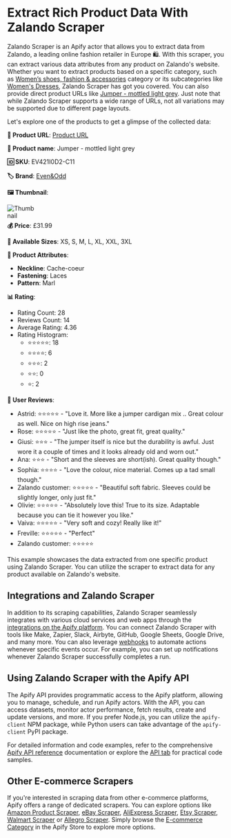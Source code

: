 # Extract Rich Product Data With Zalando Scraper
Zalando Scraper is an Apify actor that allows you to extract data from Zalando, a leading online fashion retailer in Europe 🛍️. With this scraper, you can extract various data attributes from any product on Zalando's website. Whether you want to extract products based on a specific category, such as [Women’s shoes, fashion & accessories](https://www.zalando.co.uk/women/) category or its subcategories like [Women's Dresses](https://www.zalando.co.uk/womens-clothing-dresses/), Zalando Scraper has got you covered. You can also provide direct product URLs like [Jumper - mottled light grey](https://www.zalando.co.uk/evenandodd-wrap-cardigan-cardigan-mottled-light-grey-ev421i0d2-c11.html). Just note that while Zalando Scraper supports a wide range of URLs, not all variations may be supported due to different page layouts.

Let's explore one of the products to get a glimpse of the collected data:

**🔗 Product URL**: [Product URL](https://www.zalando.co.uk/evenandodd-wrap-cardigan-cardigan-mottled-light-grey-ev421i0d2-c11.html)

**👚 Product name**: Jumper - mottled light grey

**🆔 SKU**: EV421I0D2-C11

**🏷️ Brand**: [Even&Odd](https://www.zalando.co.uk/even-odd/)

**🖼️ Thumbnail**:

<img src="https://img01.ztat.net/article/spp-media-p1/bf87feefa11e3580a023866b3d6584cb/a371932409b84fd0b1d2add290c5264b.jpg?imwidth=156&filter=packshot" alt="Thumbnail" style="float: left; margin-right: 100%; margin-bottom: 1%">

**💰 Price**: £31.99

**📏 Available Sizes**: XS, S, M, L, XL, XXL, 3XL

**📄 Product Attributes**:

- **Neckline**: Cache-coeur
- **Fastening**: Laces
- **Pattern**: Marl

**📊 Rating**:

- Rating Count: 28
- Reviews Count: 14
- Average Rating: 4.36
- Rating Histogram:
  - ⭐⭐⭐⭐⭐: 18
  - ⭐⭐⭐⭐: 6
  - ⭐⭐⭐: 2
  - ⭐⭐: 0
  - ⭐: 2

**👥 User Reviews**:

- Astrid: ⭐⭐⭐⭐⭐ - "Love it. More like a jumper cardigan mix .. Great colour as well. Nice on high rise jeans."
- Rose: ⭐⭐⭐⭐⭐ - "Just like the photo, great fit, great quality."
- Giusi: ⭐⭐⭐ - "The jumper itself is nice but the durability is awful. Just wore it a couple of times and it looks already old and worn out."
- Ana: ⭐⭐⭐ - "Short and the sleeves are short(ish). Great quality though."
- Sophia: ⭐⭐⭐⭐ - "Love the colour, nice material. Comes up a tad small though."
- Zalando customer: ⭐⭐⭐⭐⭐ - "Beautiful soft fabric. Sleeves could be slightly longer, only just fit."
- Olivie: ⭐⭐⭐⭐⭐ - "Absolutely love this! True to its size. Adaptable because you can tie it however you like."
- Vaiva: ⭐⭐⭐⭐⭐ - "Very soft and cozy! Really like it!"
- Freville: ⭐⭐⭐⭐⭐ - "Perfect"
- Zalando customer: ⭐⭐⭐⭐⭐

This example showcases the data extracted from one specific product using Zalando Scraper. You can utilize the scraper to extract data for any product available on Zalando's website.

## Integrations and Zalando Scraper

In addition to its scraping capabilities, Zalando Scraper seamlessly integrates with various cloud services and web apps through the <a href="https://apify.com/integrations" target="_blank">integrations on the Apify platform</a>. You can connect Zalando Scraper with tools like Make, Zapier, Slack, Airbyte, GitHub, Google Sheets, Google Drive, and many more. You can also leverage <a href="https://docs.apify.com/integrations/webhooks" target="_blank">webhooks</a> to automate actions whenever specific events occur. For example, you can set up notifications whenever Zalando Scraper successfully completes a run.

## Using Zalando Scraper with the Apify API

The Apify API provides programmatic access to the Apify platform, allowing you to manage, schedule, and run Apify actors. With the API, you can access datasets, monitor actor performance, fetch results, create and update versions, and more. If you prefer Node.js, you can utilize the `apify-client` NPM package, while Python users can take advantage of the `apify-client` PyPI package.

For detailed information and code examples, refer to the comprehensive <a href="https://docs.apify.com/api/v2" target="_blank">Apify API reference</a> documentation or explore the <a href="https://apify.com/lhotanok/zalando-scraper/api" target="_blank">API tab</a> for practical code samples.

## Other E-commerce Scrapers

If you're interested in scraping data from other e-commerce platforms, Apify offers a range of dedicated scrapers. You can explore options like [Amazon Product Scraper](https://apify.com/junglee/amazon-crawler), [eBay Scraper](https://apify.com/dtrungtin/ebay-items-scraper), [AliExpress Scraper](https://apify.com/epctex/aliexpress-scraper), [Etsy Scraper](https://apify.com/epctex/etsy-scraper), [Walmart Scraper](https://apify.com/epctex/walmart-scraper) or [Allegro Scraper](https://apify.com/epctex/walmart-scraper). Simply browse the [E-commerce Category](https://apify.com/store/categories/ecommerce) in the Apify Store to explore more options.
